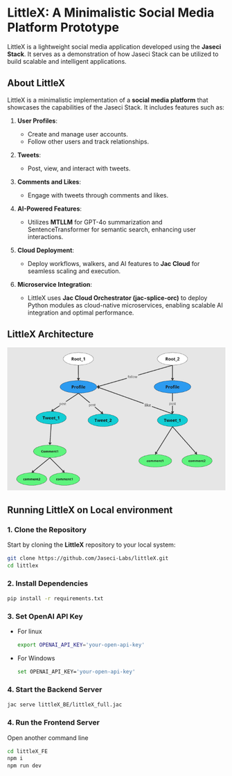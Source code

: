 # LittleX: A Minimalistic Social Media Platform Prototype

LittleX is a lightweight social media application developed using the **Jaseci Stack**. It serves as a demonstration of how Jaseci Stack can be utilized to build scalable and intelligent applications.

## **About LittleX**

LittleX is a minimalistic implementation of a **social media platform** that showcases the capabilities of the Jaseci Stack. It includes features such as:

1. **User Profiles**:
   - Create and manage user accounts.
   - Follow other users and track relationships.

2. **Tweets**:
   - Post, view, and interact with tweets.

3. **Comments and Likes**:
   - Engage with tweets through comments and likes.

4. **AI-Powered Features**:
   - Utilizes **MTLLM** for GPT-4o summarization and SentenceTransformer for semantic search, enhancing user interactions.

5. **Cloud Deployment**:
   - Deploy workflows, walkers, and AI features to **Jac Cloud** for seamless scaling and execution.

6. **Microservice Integration**:
   - LittleX uses **Jac Cloud Orchestrator (jac-splice-orc)** to deploy Python modules as cloud-native microservices, enabling scalable AI integration and optimal performance.

## **LittleX Architecture**

![Architecture](Documentation/images/Architecture.png)


## **Running LittleX on Local environment**

### 1. Clone the Repository

Start by cloning the **LittleX** repository to your local system:

```bash
git clone https://github.com/Jaseci-Labs/littleX.git
cd littlex
```
### 2. Install Dependencies
```bash
pip install -r requirements.txt
```
### 3. Set OpenAI API Key

- For linux
   ```bash
   export OPENAI_API_KEY='your-open-api-key'
   ```
- For Windows
   ```bash
   set OPENAI_API_KEY='your-open-api-key'
   ```

### 4. Start the Backend Server
```bash
jac serve littleX_BE/littleX_full.jac
```
### 4. Run the Frontend Server
Open another command line
```bash
cd littleX_FE
npm i
npm run dev
```



